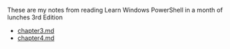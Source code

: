 These are my notes from reading Learn Windows PowerShell in a month of lunches 3rd Edition

* [chapter3.md](/chapter3.md "Notes from Chapter 3")
* [chapter4.md](/chapter4.md "Notes from Chapter 4")



